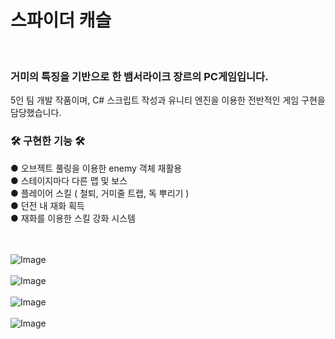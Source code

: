 <h1> 스파이더 캐슬 </h1><br>

<h3> 거미의 특징을 기반으로 한 뱀서라이크 장르의 PC게임입니다. </h3>
5인 팀 개발 작품이며, C# 스크립트 작성과 유니티 엔진을 이용한 전반적인 게임 구현을 담당했습니다.<br>

<h3>🛠 구현한 기능 🛠</h3>
● 오브젝트 풀링을 이용한 enemy 객체 재활용<br>
● 스테이지마다 다른 맵 및 보스<br>
● 플레이어 스킬 ( 철퇴, 거미줄 트랩, 독 뿌리기 )<br>
● 던전 내 재화 획득<br>
● 재화를 이용한 스킬 강화 시스템<br><br><br>

![Image](https://github.com/user-attachments/assets/f28b1a39-8a5b-4b17-8b57-ceb543422087)<br><br>
![Image](https://github.com/user-attachments/assets/ed2a468a-5f6d-4312-92bf-5abadf4fbf15)<br><br>
![Image](https://github.com/user-attachments/assets/c48668b6-0cf0-4923-a730-fa390a885d2f)<br><br>
![Image](https://github.com/user-attachments/assets/9fa2f9bd-965a-4de0-8b53-2c7cf1f6f235)
